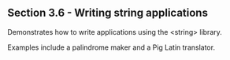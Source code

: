Section 3.6 - Writing string applications
----------------------------------------- 

Demonstrates how to write applications using the &lt;string&gt; library. 

Examples include a palindrome maker and a Pig Latin translator.